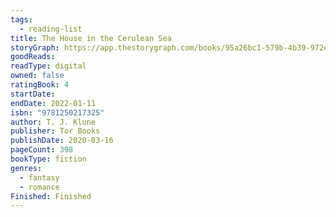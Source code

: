 ```yaml
---
tags:
  - reading-list
title: The House in the Cerulean Sea
storyGraph: https://app.thestorygraph.com/books/95a26bc1-579b-4b39-972e-d09b2a8c0436
goodReads:
readType: digital
owned: false
ratingBook: 4
startDate:
endDate: 2022-01-11
isbn: "9781250217325"
author: T. J. Klune
publisher: Tor Books
publishDate: 2020-03-16
pageCount: 398
bookType: fiction
genres:
  - fantasy
  - romance
Finished: Finished
---
```

